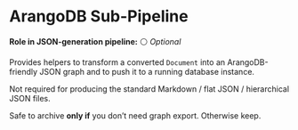 # ArangoDB Sub-Pipeline

**Role in JSON-generation pipeline:** ⚪ *Optional*

Provides helpers to transform a converted `Document` into an ArangoDB-friendly JSON graph and to push it to a running database instance.

Not required for producing the standard Markdown / flat JSON / hierarchical JSON files.

Safe to archive **only if** you don’t need graph export. Otherwise keep.
